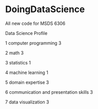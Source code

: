 # DoingDataScience
All new code for MSDS 6306

Data Science Profile

1  computer programming       			            3

2  math       						                      3

3  statistics       					                  1

4  machine learning       				              1

5  domain expertise       				              3

6  communication and presentation skills       	3

7  data visualization       				            3
